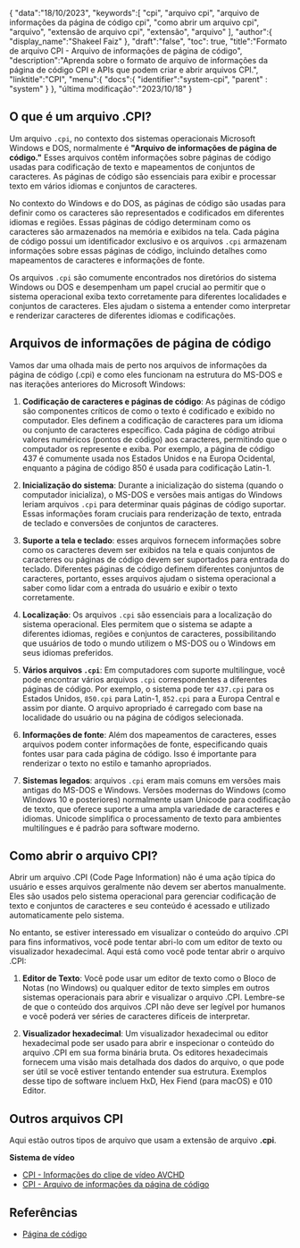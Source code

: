 {
"data":"18/10/2023",
   "keywords":[
"cpi",
"arquivo cpi",
"arquivo de informações da página de código cpi",
"como abrir um arquivo cpi",
"arquivo",
"extensão de arquivo cpi",
"extensão",
"arquivo"
],
   "author":{
"display_name":"Shakeel Faiz"
},
"draft":"false",
"toc": true,
"title":"Formato de arquivo CPI - Arquivo de informações de página de código",
   "description":"Aprenda sobre o formato de arquivo de informações da página de código CPI e APIs que podem criar e abrir arquivos CPI.",
"linktitle":"CPI",
   "menu":{
      "docs":{
         "identifier":"system-cpi",
"parent" : "system"
}
},
"última modificação":"2023/10/18"
}

## O que é um arquivo .CPI?

Um arquivo `.cpi`, no contexto dos sistemas operacionais Microsoft Windows e DOS, normalmente é **"Arquivo de informações de página de código."** Esses arquivos contêm informações sobre páginas de código usadas para codificação de texto e mapeamentos de conjuntos de caracteres. As páginas de código são essenciais para exibir e processar texto em vários idiomas e conjuntos de caracteres.

No contexto do Windows e do DOS, as páginas de código são usadas para definir como os caracteres são representados e codificados em diferentes idiomas e regiões. Essas páginas de código determinam como os caracteres são armazenados na memória e exibidos na tela. Cada página de código possui um identificador exclusivo e os arquivos `.cpi` armazenam informações sobre essas páginas de código, incluindo detalhes como mapeamentos de caracteres e informações de fonte.

Os arquivos `.cpi` são comumente encontrados nos diretórios do sistema Windows ou DOS e desempenham um papel crucial ao permitir que o sistema operacional exiba texto corretamente para diferentes localidades e conjuntos de caracteres. Eles ajudam o sistema a entender como interpretar e renderizar caracteres de diferentes idiomas e codificações.

## Arquivos de informações de página de código

Vamos dar uma olhada mais de perto nos arquivos de informações da página de código (.cpi) e como eles funcionam na estrutura do MS-DOS e nas iterações anteriores do Microsoft Windows:

1. **Codificação de caracteres e páginas de código**: As páginas de código são componentes críticos de como o texto é codificado e exibido no computador. Eles definem a codificação de caracteres para um idioma ou conjunto de caracteres específico. Cada página de código atribui valores numéricos (pontos de código) aos caracteres, permitindo que o computador os represente e exiba. Por exemplo, a página de código 437 é comumente usada nos Estados Unidos e na Europa Ocidental, enquanto a página de código 850 é usada para codificação Latin-1.
    







2. **Inicialização do sistema**: Durante a inicialização do sistema (quando o computador inicializa), o MS-DOS e versões mais antigas do Windows leriam arquivos `.cpi` para determinar quais páginas de código suportar. Essas informações foram cruciais para renderização de texto, entrada de teclado e conversões de conjuntos de caracteres.
    







3. **Suporte a tela e teclado**: esses arquivos fornecem informações sobre como os caracteres devem ser exibidos na tela e quais conjuntos de caracteres ou páginas de código devem ser suportados para entrada do teclado. Diferentes páginas de código definem diferentes conjuntos de caracteres, portanto, esses arquivos ajudam o sistema operacional a saber como lidar com a entrada do usuário e exibir o texto corretamente.
    







4. **Localização**: Os arquivos `.cpi` são essenciais para a localização do sistema operacional. Eles permitem que o sistema se adapte a diferentes idiomas, regiões e conjuntos de caracteres, possibilitando que usuários de todo o mundo utilizem o MS-DOS ou o Windows em seus idiomas preferidos.
    







5. **Vários arquivos `.cpi`**: Em computadores com suporte multilíngue, você pode encontrar vários arquivos `.cpi` correspondentes a diferentes páginas de código. Por exemplo, o sistema pode ter `437.cpi` para os Estados Unidos, `850.cpi` para Latin-1, `852.cpi` para a Europa Central e assim por diante. O arquivo apropriado é carregado com base na localidade do usuário ou na página de códigos selecionada.
    







6. **Informações de fonte**: Além dos mapeamentos de caracteres, esses arquivos podem conter informações de fonte, especificando quais fontes usar para cada página de código. Isso é importante para renderizar o texto no estilo e tamanho apropriados.
    







7. **Sistemas legados**: arquivos `.cpi` eram mais comuns em versões mais antigas do MS-DOS e Windows. Versões modernas do Windows (como Windows 10 e posteriores) normalmente usam Unicode para codificação de texto, que oferece suporte a uma ampla variedade de caracteres e idiomas. Unicode simplifica o processamento de texto para ambientes multilíngues e é padrão para software moderno.

## Como abrir o arquivo CPI?

Abrir um arquivo .CPI (Code Page Information) não é uma ação típica do usuário e esses arquivos geralmente não devem ser abertos manualmente. Eles são usados pelo sistema operacional para gerenciar codificação de texto e conjuntos de caracteres e seu conteúdo é acessado e utilizado automaticamente pelo sistema.

No entanto, se estiver interessado em visualizar o conteúdo do arquivo .CPI para fins informativos, você pode tentar abri-lo com um editor de texto ou visualizador hexadecimal. Aqui está como você pode tentar abrir o arquivo .CPI:

1. **Editor de Texto**: Você pode usar um editor de texto como o Bloco de Notas (no Windows) ou qualquer editor de texto simples em outros sistemas operacionais para abrir e visualizar o arquivo .CPI. Lembre-se de que o conteúdo dos arquivos .CPI não deve ser legível por humanos e você poderá ver séries de caracteres difíceis de interpretar.
    







2. **Visualizador hexadecimal**: Um visualizador hexadecimal ou editor hexadecimal pode ser usado para abrir e inspecionar o conteúdo do arquivo .CPI em sua forma binária bruta. Os editores hexadecimais fornecem uma visão mais detalhada dos dados do arquivo, o que pode ser útil se você estiver tentando entender sua estrutura. Exemplos desse tipo de software incluem HxD, Hex Fiend (para macOS) e 010 Editor.

## Outros arquivos CPI

Aqui estão outros tipos de arquivo que usam a extensão de arquivo **.cpi**.

**Sistema de vídeo**
- [CPI - Informações do clipe de vídeo AVCHD](/pt/video/cpi/)
- [CPI - Arquivo de informações da página de código](/pt/system/cpi/)

## Referências
* [Página de código](https://en.wikipedia.org/wiki/Code_page)

